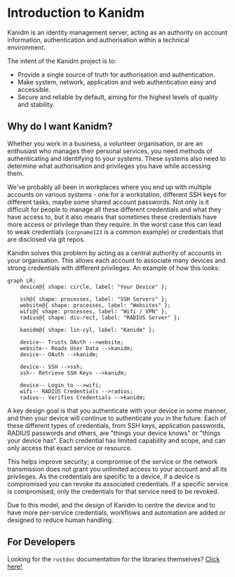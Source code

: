 # Introduction to Kanidm

Kanidm is an identity management server, acting as an authority on account information,
authentication and authorisation within a technical environment.

The intent of the Kanidm project is to:

- Provide a single source of truth for authorisation and authentication.
- Make system, network, application and web authentication easy and accessible.
- Secure and reliable by default, aiming for the highest levels of quality and stability.

## Why do I want Kanidm?

Whether you work in a business, a volunteer organisation, or are an enthusiast who manages their
personal services, you need methods of authenticating and identifying to your systems. These systems
also need to determine what authorisation and privileges you have while accessing them.

We've probably all been in workplaces where you end up with multiple accounts on various systems -
one for a workstation, different SSH keys for different tasks, maybe some shared account passwords.
Not only is it difficult for people to manage all these different credentials and what they have
access to, but it also means that sometimes these credentials have more access or privilege than
they require. In the worst case this can lead to weak credentials (`corpname123` is a common
example) or credentials that are disclosed via git repos.

Kanidm solves this problem by acting as a central authority of accounts in your organisation. This
allows each account to associate many devices and strong credentials with different privileges. An
example of how this looks:

```mermaid
graph LR;
	device@{ shape: circle, label: "Your Device" };

	ssh@{ shape: processes, label: "SSH Servers" };
	website@{ shape: processes, label: "Websites" };
	wifi@{ shape: processes, label: "Wifi / VPN" };
	radius@{ shape: div-rect, label: "RADIUS Server" };

	kanidm@{ shape: lin-cyl, label: "Kanidm" };

	device-- Trusts OAuth -->website;
	website-- Reads User Data -->kanidm;
	device-- OAuth -->kanidm;

	device-- SSH -->ssh;
	ssh-- Retrieve SSH Keys -->kanidm;

	device-- Login to -->wifi;
	wifi-- RADIUS Credentials -->radius;
	radius-- Verifies Credentials -->kanidm;

```

A key design goal is that you authenticate with your device in some manner, and then your device
will continue to authenticate you in the future. Each of these different types of credentials, from
SSH keys, application passwords, RADIUS passwords and others, are "things your device knows" or
"things your device has". Each credential has limited capability and scope, and can only access that
exact service or resource.

This helps improve security; a compromise of the service or the network transmission does not grant
you unlimited access to your account and all its privileges. As the credentials are specific to a
device, if a device is compromised you can revoke its associated credentials. If a specific service
is compromised, only the credentials for that service need to be revoked.

Due to this model, and the design of Kanidm to centre the device and to have more per-service
credentials, workflows and automation are added or designed to reduce human handling.

## For Developers

Looking for the `rustdoc` documentation for the libraries themselves?
[Click here!](https://kanidm.com/documentation/)
